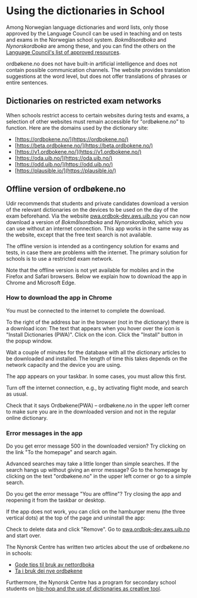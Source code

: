 # Using the dictionaries in School
Among Norwegian language dictionaries and word lists, only those approved by the Language Council can be used in teaching and on tests and exams in the Norwegian school system. _Bokmålsordboka_ and _Nynorskordboka_ are among these, and you can find the others on the [Language Council's list of approved resources](https://www.sprakradet.no/sprakhjelp/Skriverad/Ordlister/Ordlister-til-skulebruk/).

ordbøkene.no does not have built-in artificial intelligence and does not contain possible communication channels. The website provides translation suggestions at the word level, but does not offer translations of phrases or entire sentences.

## Dictionaries on restricted exam networks
When schools restrict access to certain websites during tests and exams, a selection of other websites must remain accessible for "ordbøkene.no" to function. Here are the domains used by the dictionary site:

*   [https://ordbokene.no/](https://ordbokene.no/)
*   [https://beta.ordbokene.no/](https://beta.ordbokene.no/)
*   [https://v1.ordbokene.no/](https://v1.ordbokene.no/)
*   [https://oda.uib.no/](https://oda.uib.no/)
*   [https://odd.uib.no/](https://odd.uib.no/)
*   [https://plausible.io/](https://plausible.io/)

## Offline version of ordbøkene.no
Udir recommends that students and private candidates download a version of the relevant dictionaries on the devices to be used on the day of the exam beforehand. Via the website [pwa.ordbok-dev.aws.uib.no](pwa.ordbok-dev.aws.uib.no) you can now download a version of _Bokmålsordboka_ and _Nynorskordboka_, which you can use without an internet connection. This app works in the same way as the website, except that the free text search is not available.

The offline version is intended as a contingency solution for exams and tests, in case there are problems with the internet. The primary solution for schools is to use a restricted exam network.

Note that the offline version is not yet available for mobiles and in the Firefox and Safari browsers. Below we explain how to download the app in Chrome and Microsoft Edge.

### How to download the app in Chrome
You must be connected to the internet to complete the download.

To the right of the address bar in the browser (not in the dictionary) there is a download icon:
The text that appears when you hover over the icon is "Install Dictionaries (PWA)". Click on the icon.
Click the "Install" button in the popup window.

Wait a couple of minutes for the database with all the dictionary articles to be downloaded and installed. The length of time this takes depends on the network capacity and the device you are using.

The app appears on your taskbar. In some cases, you must allow this first.

Turn off the internet connection, e.g., by activating flight mode, and search as usual.

Check that it says Ordbøkene(PWA) – ordbøkene.no in the upper left corner to make sure you are in the downloaded version and not in the regular online dictionary.

### Error messages in the app
Do you get error message 500 in the downloaded version? Try clicking on the link "To the homepage" and search again.

Advanced searches may take a little longer than simple searches. If the search hangs up without giving an error message? Go to the homepage by clicking on the text "ordbøkene.no" in the upper left corner or go to a simple search.

Do you get the error message "You are offline"? Try closing the app and reopening it from the taskbar or desktop.

If the app does not work, you can click on the hamburger menu (the three vertical dots) at the top of the page and uninstall the app:

Check to delete data and click "Remove". Go to [pwa.ordbok-dev.aws.uib.no](pwa.ordbok-dev.aws.uib.no) and start over.

The Nynorsk Centre has written two articles about the use of ordbøkene.no in schools:
*   [Gode tips til bruk av nettordboka](https://nynorsksenteret.no/vidaregaande/grammatikk/gode-tips-til-bruk-av-nettordboka)
*   [Ta i bruk dei nye ordbøkene](https://nynorsksenteret.no/blogg/ta-i-bruk-dei-nye-ordbokene)

Furthermore, the Nynorsk Centre has a program for secondary school students on [hip-hop and the use of dictionaries as creative tool](https://nynorsksenteret.no/ungdomsskule/skriving/kreativ-skriving/hiphop-ordboka-som-kreativt-verktoy).